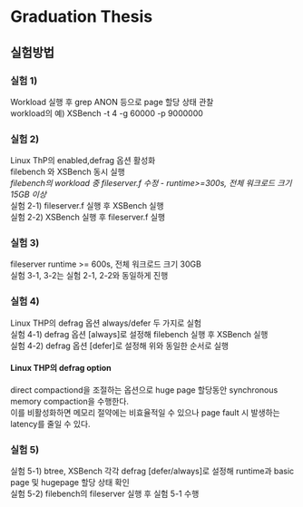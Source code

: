 # Graduation Thesis
## 실험방법
### 실험 1)
Workload 실행 후 grep ANON 등으로 page 할당 상태 관찰<br/>
workload의 예) XSBench -t 4 -g 60000 -p 9000000 <br/>

### 실험 2)
Linux ThP의 enabled,defrag 옵션 활성화<br/>
filebench 와 XSBench 동시 실행<br/>
*filebench의 workload 중 fileserver.f 수정 - runtime>=300s, 전체 워크로드 크기 15GB 이상*<br/>
실험 2-1) fileserver.f 실행 후 XSBench 실행<br/>
실험 2-2) XSBench 실행 후 fileserver.f 실행<br/>

### 실험 3) 
fileserver runtime >= 600s, 전체 워크로드 크기 30GB<br/>
실험 3-1, 3-2는 실험 2-1, 2-2와 동일하게 진행<br/>

### 실험 4)
Linux THP의 defrag 옵션 always/defer 두 가지로 실험<br/>
실험 4-1) defrag 옵션 [always]로 설정해 filebench 실행 후 XSBench 실행<br/>
실험 4-2) defrag 옵션 [defer]로 설정해 위와 동일한 순서로 실행<br/>

#### Linux THP의 defrag option
 direct compactiond을 조절하는 옵션으로 huge page 할당동안 synchronous memory compaction을 수행한다. <br/>
 이를 비활성화하면 메모리 절약에는 비효율적일 수 있으나 page fault 시 발생하는latency를 줄일 수 있다. <br/>

### 실험 5)
실험 5-1) btree, XSBench 각각 defrag [defer/always]로 설정해 runtime과 basic page 및 hugepage 할당 상태 확인 <br/>
실험 5-2) filebench의 fileserver 실행 후 실험 5-1 수행<br/>
